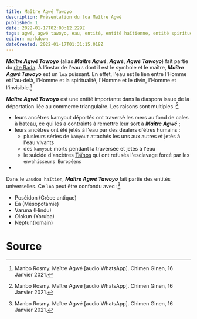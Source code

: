 ```yaml
---
title: Maître Agwé Tawoyo
description: Présentation du loa Maître Agwé
published: 1
date: 2022-01-17T02:00:12.229Z
tags: agwé, agwé tawoyo, eau, entité, entité haïtienne, entité spirituelle, entité vaudou, entité vaudou haïtienne, esprit, esprit de l'eau, esprit primordial, haïtien, loa, loa de l'eau, loa primordial, maître agwé, maître agwé tawoyo, religion vaudou, spiritualité, spiritualité afro-caribéenne, spiritualité haïtienne, spiritualité vaudou, tawoyo, vaudou haïtien
editor: markdown
dateCreated: 2022-01-17T01:31:15.018Z
---
```


 ***Maître Agwé Tawoyo*** (alias ***Maître Agwé***, ***Agwé***, ***Agwé Tawoyo***) fait partie du [rite Rada](/encyclopedie/culte/vaudou-haitien/rite/rada). À l'instar de l'eau :droplet: dont il est le symbole et le maître, ***Maître Agwé Tawoyo*** est un `loa` puissant. En effet, l'eau est le lien entre l'Homme et l'au-delà, l'Homme et la spiritualité, l'Homme et le divin, l'Homme et l'invisible.[^1]

***Maître Agwé Tawoyo*** est une entité importante dans la diaspora issue de la déportation liée au commerce triangulaire. Les raisons sont multiples :[^1]
* leurs ancêtres kamyout déportés ont traversé les mers au fond de cales à bateau, ce qui les a contraints à remettre leur sort à ***Maître Agwé*** ;
* leurs ancêtres ont été jetés à l'eau par des dealers d'êtres humains :
	* plusieurs séries de `kamyout` attachés les uns aux autres et jetés à l'eau vivants
  * des `kamyout` morts pendant la traversée et jetés à l'eau
  * le suicide d'ancètres [Taïnos](/encyclopedie/peuple/caraibes/tainos) qui ont refusés l'esclavage forcé par les `envahisseurs Européens`
* 

 Dans le `vaudou haïtien`, ***Maître Agwé Tawoyo*** fait partie des entités universelles. Ce `loa` peut être confondu avec :[^1]
* Poséidon (Grèce antique)
* Ea (Mésopotamie)
* Varuna (Hindu)
* Olokun (Yoruba)
* Neptun(romain)

# Source

[^1]: Manbo Rosmy. Maître Agwé [audio WhatsApp]. Chimen Ginen, 16 Janvier 2021.